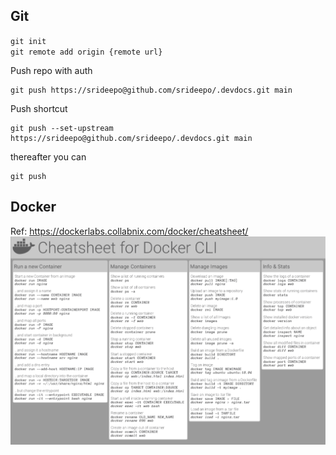 
## Git
`git init`  
`git remote add origin {remote url}`  

Push repo with auth
```  
git push https://srideepo@github.com/srideepo/.devdocs.git main
```

Push shortcut  
```
git push --set-upstream https://srideepo@github.com/srideepo/.devdocs.git main
```
thereafter you can  
```
git push
```

## Docker
Ref: https://dockerlabs.collabnix.com/docker/cheatsheet/
![image](media/dockercheatsheet8.png)
